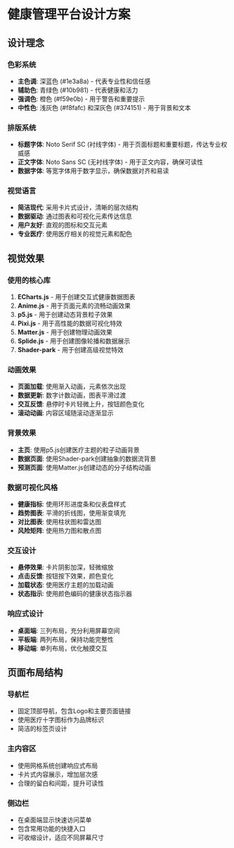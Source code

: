 # 健康管理平台设计方案

## 设计理念

### 色彩系统
- **主色调**: 深蓝色 (#1e3a8a) - 代表专业性和信任感
- **辅助色**: 青绿色 (#10b981) - 代表健康和活力
- **强调色**: 橙色 (#f59e0b) - 用于警告和重要提示
- **中性色**: 浅灰色 (#f8fafc) 和深灰色 (#374151) - 用于背景和文本

### 排版系统
- **标题字体**: Noto Serif SC (衬线字体) - 用于页面标题和重要标题，传达专业权威感
- **正文字体**: Noto Sans SC (无衬线字体) - 用于正文内容，确保可读性
- **数据字体**: 等宽字体用于数字显示，确保数据对齐和易读

### 视觉语言
- **简洁现代**: 采用卡片式设计，清晰的层次结构
- **数据驱动**: 通过图表和可视化元素传达信息
- **用户友好**: 直观的图标和交互元素
- **专业医疗**: 使用医疗相关的视觉元素和配色

## 视觉效果

### 使用的核心库
1. **ECharts.js** - 用于创建交互式健康数据图表
2. **Anime.js** - 用于页面元素的流畅动画效果
3. **p5.js** - 用于创建动态背景粒子效果
4. **Pixi.js** - 用于高性能的数据可视化特效
5. **Matter.js** - 用于创建物理动画效果
6. **Splide.js** - 用于创建图像轮播和数据展示
7. **Shader-park** - 用于创建高级视觉特效

### 动画效果
- **页面加载**: 使用渐入动画，元素依次出现
- **数据更新**: 数字计数动画，图表平滑过渡
- **交互反馈**: 悬停时卡片轻微上升，按钮颜色变化
- **滚动动画**: 内容区域随滚动逐渐显示

### 背景效果
- **主页**: 使用p5.js创建医疗主题的粒子动画背景
- **数据页面**: 使用Shader-park创建抽象的数据流背景
- **预测页面**: 使用Matter.js创建动态的分子结构动画

### 数据可视化风格
- **健康指标**: 使用环形进度条和仪表盘样式
- **趋势图表**: 平滑的折线图，使用渐变填充
- **对比图表**: 使用柱状图和雷达图
- **风险矩阵**: 使用热力图和散点图

### 交互设计
- **悬停效果**: 卡片阴影加深，轻微缩放
- **点击反馈**: 按钮按下效果，颜色变化
- **加载状态**: 使用医疗主题的加载动画
- **状态指示**: 使用颜色编码的健康状态指示器

### 响应式设计
- **桌面端**: 三列布局，充分利用屏幕空间
- **平板端**: 两列布局，保持功能完整性
- **移动端**: 单列布局，优化触摸交互

## 页面布局结构

### 导航栏
- 固定顶部导航，包含Logo和主要页面链接
- 使用医疗十字图标作为品牌标识
- 简洁的标签页设计

### 主内容区
- 使用网格系统创建响应式布局
- 卡片式内容展示，增加层次感
- 合理的留白和间距，提升可读性

### 侧边栏
- 在桌面端显示快速访问菜单
- 包含常用功能的快捷入口
- 可收缩设计，适应不同屏幕尺寸